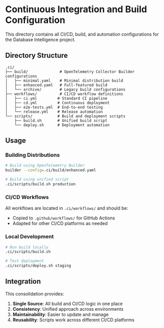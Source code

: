 # Continuous Integration and Build Configuration

This directory contains all CI/CD, build, and automation configurations for the Database Intelligence project.

## Directory Structure

```
.ci/
├── build/              # OpenTelemetry Collector Builder configurations
│   ├── minimal.yaml    # Minimal distribution build
│   ├── enhanced.yaml   # Full-featured build
│   └── archive/        # Legacy build configurations
├── workflows/          # CI/CD workflow definitions
│   ├── ci.yml         # Standard CI pipeline
│   ├── cd.yml         # Continuous deployment
│   ├── e2e-tests.yml  # End-to-end testing
│   └── release.yml    # Release automation
└── scripts/           # Build and deployment scripts
    ├── build.sh       # Unified build script
    └── deploy.sh      # Deployment automation
```

## Usage

### Building Distributions

```bash
# Build using OpenTelemetry Builder
builder --config=.ci/build/enhanced.yaml

# Build using unified script
.ci/scripts/build.sh production
```

### CI/CD Workflows

All workflows are located in `.ci/workflows/` and should be:
- Copied to `.github/workflows/` for GitHub Actions
- Adapted for other CI/CD platforms as needed

### Local Development

```bash
# Run build locally
.ci/scripts/build.sh

# Test deployment
.ci/scripts/deploy.sh staging
```

## Integration

This consolidation provides:
1. **Single Source**: All build and CI/CD logic in one place
2. **Consistency**: Unified approach across environments
3. **Maintainability**: Easier to update and manage
4. **Reusability**: Scripts work across different CI/CD platforms